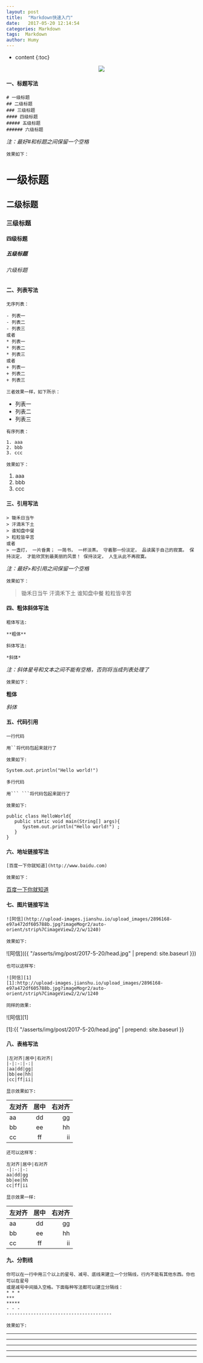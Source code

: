 ```yaml
---
layout: post
title:  "Markdown快速入门"
date:   2017-05-20 12:14:54
categories: Markdown
tags:  Markdown
author: Humy
---
```

* content
{:toc}

<center class>
    <img src="{{ "/asserts/img/cover/06.jpg" | prepend: site.baseurl }}"/>
</center>




#### 一、标题写法

```
# 一级标题
## 二级标题
### 三级标题
#### 四级标题
##### 五级标题
###### 六级标题
```

*注：最好#和标题之间保留一个空格*

`效果如下：`
# 一级标题
## 二级标题
### 三级标题
#### 四级标题
##### 五级标题
###### 六级标题

#### 二、列表写法

`无序列表：`

```
- 列表一
- 列表二
- 列表三
或者
* 列表一
* 列表二
* 列表三
或者
+ 列表一
+ 列表二
+ 列表三
```

`三者效果一样，如下所示：`

- 列表一
- 列表二
- 列表三

`有序列表：`

```
1. aaa
2. bbb
3. ccc
```

`效果如下：`
1. aaa
2. bbb
3. ccc

#### 三、引用写法

```
> 锄禾日当午
> 汗滴禾下土
> 谁知盘中餐
> 粒粒皆辛苦 
或者
> 一盏灯， 一片昏黄； 一简书， 一杯淡茶。 守着那一份淡定， 品读属于自己的寂寞。 保持淡定， 才能欣赏到最美丽的风景！ 保持淡定， 人生从此不再寂寞。
```

*注：最好>和引用之间保留一个空格*

`效果如下：`

> 锄禾日当午
> 汗滴禾下土
> 谁知盘中餐
> 粒粒皆辛苦 

#### 四、粗体斜体写法

`粗体写法:`

```
**粗体**
```

`斜体写法:`

```
*斜体*
```

*注：斜体星号和文本之间不能有空格，否则将当成列表处理了*

`效果如下：`

**粗体**

*斜体*

#### 五、代码引用

`一行代码`

```
用``将代码包起来就行了
```

`效果如下:`

` System.out.println("Hello world!") `

`多行代码`

```
用``` ```将代码包起来就行了
```

`效果如下:`

```
public class HelloWorld{
   public static void main(String[] args){
      System.out.println("Hello world!") ;
   }
}
```

#### 六、地址链接写法

```
[百度一下你就知道](http://www.baidu.com)
```

`效果如下：`

[百度一下你就知道](http://www.baidu.com)

#### 七、图片链接写法

```
![阿信](http://upload-images.jianshu.io/upload_images/2896168-e97a472df605788b.jpg?imageMogr2/auto-orient/strip%7CimageView2/2/w/1240)
```

`效果如下:`

![阿信]({{ "/asserts/img/post/2017-5-20/head.jpg" | prepend: site.baseurl }})

`也可以这样写:`

```
![阿信][1]
[1]:http://upload-images.jianshu.io/upload_images/2896168-e97a472df605788b.jpg?imageMogr2/auto-orient/strip%7CimageView2/2/w/1240
```

`同样的效果:`

![阿信][1]

[1]:{{ "/asserts/img/post/2017-5-20/head.jpg" | prepend: site.baseurl }}

#### 八、表格写法

```
|左对齐|居中|右对齐|
|-|:-:|-:|
|aa|dd|gg|
|bb|ee|hh|
|cc|ff|ii|
```

`显示效果如下:`

|左对齐|居中|右对齐|
|-|:-:|-:|
|aa|dd|gg|
|bb|ee|hh|
|cc|ff|ii|

`还可以这样写：`

```
左对齐|居中|右对齐
-|:-:|-:
aa|dd|gg
bb|ee|hh
cc|ff|ii
```

`显示效果一样:`

左对齐|居中|右对齐
-|:-:|-:
aa|dd|gg
bb|ee|hh
cc|ff|ii

#### 九、分割线

```
你可以在一行中用三个以上的星号、减号、底线来建立一个分隔线，行内不能有其他东西。你也可以在星号
或是减号中间插入空格。下面每种写法都可以建立分隔线：
* * *
***
*****
- - -
---------------------------------------
```

`效果如下:`

* * *

***

*****

- - -

---------------------------------------
